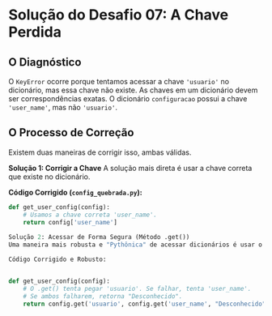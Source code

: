 # Solução do Desafio 07: A Chave Perdida

## O Diagnóstico
O `KeyError` ocorre porque tentamos acessar a chave `'usuario'` no dicionário, mas essa chave não existe. As chaves em um dicionário devem ser correspondências exatas. O dicionário `configuracao` possui a chave `'user_name'`, mas não `'usuario'`.

## O Processo de Correção
Existem duas maneiras de corrigir isso, ambas válidas.

**Solução 1: Corrigir a Chave**
A solução mais direta é usar a chave correta que existe no dicionário.

**Código Corrigido (`config_quebrada.py`):**
```python
def get_user_config(config):
    # Usamos a chave correta 'user_name'.
    return config['user_name']
	
Solução 2: Acessar de Forma Segura (Método .get())
Uma maneira mais robusta e "Pythônica" de acessar dicionários é usar o método .get(). Ele nunca causa um KeyError. Se a chave não existir, ele retorna None (ou um valor padrão que você pode especificar).

Código Corrigido e Robusto:


def get_user_config(config):
    # O .get() tenta pegar 'usuario'. Se falhar, tenta 'user_name'.
    # Se ambos falharem, retorna "Desconhecido".
    return config.get('usuario', config.get('user_name', "Desconhecido"))